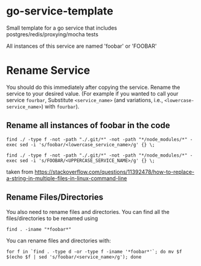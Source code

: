 # go-service-template

Small template for a go service that includes postgres/redis/proxying/mocha tests

All instances of this service are named 'foobar' or 'FOOBAR'


# Rename Service

You should do this immediately after copying the service.  Rename the service to your desired value. (For example if you wanted to call your service `fourbar`, Substitute `<service_name>` (and variations, i.e., `<lowercase-service_name>`) with `fourbar`). 

## Rename all instances of foobar in the code
`find ./ -type f -not -path "./.git/*" -not -path "*/node_modules/*" -exec sed -i 's/foobar/<lowercase_service_name>/g' {} \;`

`find ./ -type f -not -path "./.git/*" -not -path "*/node_modules/*" -exec sed -i 's/FOOBAR/<UPPERCASE_SERVICE_NAME>/g' {} \;`

taken from
https://stackoverflow.com/questions/11392478/how-to-replace-a-string-in-multiple-files-in-linux-command-line

## Rename Files/Directories

You also need to rename files and directories.  You can find all the files/directories to be renamed using

`find . -iname "*foobar*"`

You can rename files and directories with:

````for f in `find . -type d -or -type f -iname '*foobar*'`; do mv $f $(echo $f | sed 's/foobar/<service_name>/g'); done````
